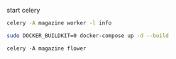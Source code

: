 start сelery
```bash
celery -A magazine worker -l info
```

```bash
sudo DOCKER_BUILDKIT=0 docker-compose up -d --build
```

```commandline
celery -A magazine flower
```

